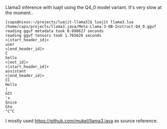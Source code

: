 Llama3 inference with luajit using the Q4_0 model variant. It's very slow at the moment..

```
[caps@nixos:~/projects/luajit-llama3]$ luajit llama3.lua /home/caps/projects/llama3.java/Meta-Llama-3-8B-Instruct-Q4_0.gguf
reading gguf metadata took 0.098627 seconds
reading gguf tensors took 1.765626 seconds
<|start_header_id|>
user
<|end_header_id|>
Ċ
hello
<|eot_id|>
<|start_header_id|>
assistant
<|end_header_id|>
ĊĊ
Hello
!
ĠIt
's
Ġnice
Ġto
^C^C
```

I mostly used https://github.com/mukel/llama3.java as source reference.
